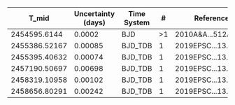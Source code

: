 |T_mid        |Uncertainty (days)|Time System|#  |Reference           |
|-------------|------------------|-----------|---|--------------------|
|2454595.6144 |0.0002            |BJD        |>1 |2010A&A...512A..14F |
|2455386.52167|0.00085           |BJD_TDB    |1  |2019EPSC...13..595E |
|2455395.40632|0.00074           |BJD_TDB    |1  |2019EPSC...13..595E |
|2457190.50697|0.00698           |BJD_TDB    |1  |2019EPSC...13..595E |
|2458319.10958|0.00102           |BJD_TDB    |1  |2019EPSC...13..595E |
|2458656.80291|0.00242           |BJD_TDB    |1  |2019EPSC...13..595E |
